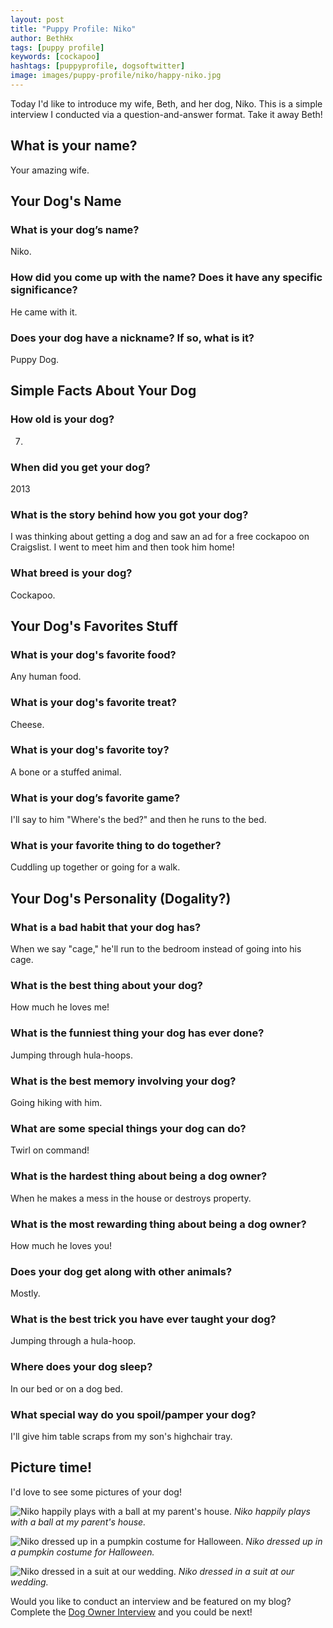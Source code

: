 ```yaml
---
layout: post
title: "Puppy Profile: Niko"
author: BethHx
tags: [puppy profile]
keywords: [cockapoo]
hashtags: [puppyprofile, dogsoftwitter]
image: images/puppy-profile/niko/happy-niko.jpg
---
```


Today I'd like to introduce my wife, Beth, and her dog, Niko. This is a simple interview I conducted via a question-and-answer format. Take it away Beth!

## What is your name?

Your amazing wife.

## Your Dog's Name

### What is your dog’s name?

Niko.

### How did you come up with the name? Does it have any specific significance?

He came with it.

### Does your dog have a nickname? If so, what is it?

Puppy Dog.

## Simple Facts About Your Dog

### How old is your dog?

7.

### When did you get your dog?

2013

### What is the story behind how you got your dog?

I was thinking about getting a dog and saw an ad for a free cockapoo on Craigslist.  I went to meet him and then took him home!

### What breed is your dog?

Cockapoo.

## Your Dog's Favorites Stuff

### What is your dog's favorite food?

Any human food.

### What is your dog's favorite treat?

Cheese.

### What is your dog's favorite toy?

A bone or a stuffed animal.

### What is your dog’s favorite game?

I'll say to him "Where's the bed?" and then he runs to the bed.

### What is your favorite thing to do together?

Cuddling up together or going for a walk.

## Your Dog's Personality (Dogality?)

### What is a bad habit that your dog has?

When we say "cage," he'll run to the bedroom instead of going into his cage.

### What is the best thing about your dog?

How much he loves me!

### What is the funniest thing your dog has ever done?

Jumping through hula-hoops.

### What is the best memory involving your dog?

Going hiking with him.

### What are some special things your dog can do?

Twirl on command!

### What is the hardest thing about being a dog owner?

When he makes a mess in the house or destroys property.

### What is the most rewarding thing about being a dog owner?

How much he loves you!

### Does your dog get along with other animals?

Mostly.

### What is the best trick you have ever taught your dog?

Jumping through a hula-hoop.

### Where does your dog sleep?

In our bed or on a dog bed.

### What special way do you spoil/pamper your dog?

I'll give him table scraps from my son's highchair tray.

## Picture time!

I'd love to see some pictures of your dog!

![Niko happily plays with a ball at my parent's house.](/images/puppy-profile/niko/happy-niko.jpg)
*Niko happily plays with a ball at my parent's house.*

![Niko dressed up in a pumpkin costume for Halloween.](/images/puppy-profile/niko/pumpkin-niko.jpg)
*Niko dressed up in a pumpkin costume for Halloween.*

![Niko dressed in a suit at our wedding.](/images/puppy-profile/niko/wedding-niko.jpg)
*Niko dressed in a suit at our wedding.*

Would you like to conduct an interview and be featured on my blog? Complete the [Dog Owner Interview](/interview/) and you could be next!